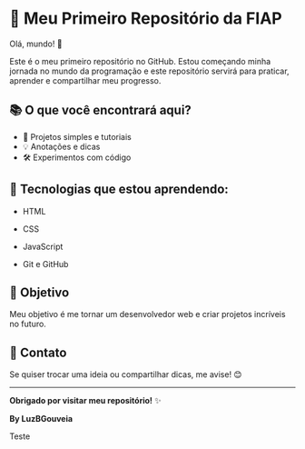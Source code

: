 # 🚀 Meu Primeiro Repositório da FIAP
 
Olá, mundo! 👋
 
Este é o meu primeiro repositório no GitHub. Estou começando minha jornada no mundo da programação e este repositório servirá para praticar, aprender e compartilhar meu progresso.


## 📚 O que você encontrará aqui?
 
- 📝 Projetos simples e tutoriais
- 💡 Anotações e dicas
- 🛠️ Experimentos com código


## 🌱 Tecnologias que estou aprendendo:
 
- HTML

- CSS

- JavaScript

- Git e GitHub
 

## 🎯 Objetivo
 
Meu objetivo é me tornar um desenvolvedor web e criar projetos incríveis no futuro.


## 💬 Contato
 
Se quiser trocar uma ideia ou compartilhar dicas, me avise! 😊
 
---
 
**Obrigado por visitar meu repositório!** ✨

**By LuzBGouveia**

Teste